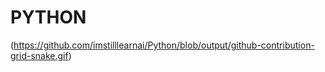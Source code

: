# PYTHON

(https://github.com/imstilllearnai/Python/blob/output/github-contribution-grid-snake.gif)
